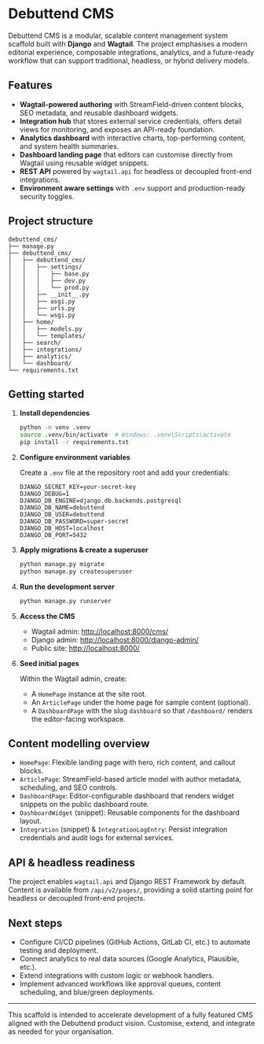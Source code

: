 # Debuttend CMS

Debuttend CMS is a modular, scalable content management system scaffold built with **Django** and **Wagtail**. The project emphasises a modern editorial experience, composable integrations, analytics, and a future-ready workflow that can support traditional, headless, or hybrid delivery models.

## Features

- **Wagtail-powered authoring** with StreamField-driven content blocks, SEO metadata, and reusable dashboard widgets.
- **Integration hub** that stores external service credentials, offers detail views for monitoring, and exposes an API-ready foundation.
- **Analytics dashboard** with interactive charts, top-performing content, and system health summaries.
- **Dashboard landing page** that editors can customise directly from Wagtail using reusable widget snippets.
- **REST API** powered by `wagtail.api` for headless or decoupled front-end integrations.
- **Environment aware settings** with `.env` support and production-ready security toggles.

## Project structure

```
debuttend_cms/
├── manage.py
├── debuttend_cms/
│   ├── debuttend_cms/
│   │   ├── settings/
│   │   │   ├── base.py
│   │   │   ├── dev.py
│   │   │   └── prod.py
│   │   ├── __init__.py
│   │   ├── asgi.py
│   │   ├── urls.py
│   │   └── wsgi.py
│   ├── home/
│   │   ├── models.py
│   │   └── templates/
│   ├── search/
│   ├── integrations/
│   ├── analytics/
│   └── dashboard/
└── requirements.txt
```

## Getting started

1. **Install dependencies**

   ```bash
   python -m venv .venv
   source .venv/bin/activate  # Windows: .venv\Scripts\activate
   pip install -r requirements.txt
   ```

2. **Configure environment variables**

   Create a `.env` file at the repository root and add your credentials:

   ```dotenv
   DJANGO_SECRET_KEY=your-secret-key
   DJANGO_DEBUG=1
   DJANGO_DB_ENGINE=django.db.backends.postgresql
   DJANGO_DB_NAME=debuttend
   DJANGO_DB_USER=debuttend
   DJANGO_DB_PASSWORD=super-secret
   DJANGO_DB_HOST=localhost
   DJANGO_DB_PORT=5432
   ```

3. **Apply migrations & create a superuser**

   ```bash
   python manage.py migrate
   python manage.py createsuperuser
   ```

4. **Run the development server**

   ```bash
   python manage.py runserver
   ```

5. **Access the CMS**

   - Wagtail admin: [http://localhost:8000/cms/](http://localhost:8000/cms/)
   - Django admin: [http://localhost:8000/django-admin/](http://localhost:8000/django-admin/)
   - Public site: [http://localhost:8000/](http://localhost:8000/)

6. **Seed initial pages**

   Within the Wagtail admin, create:

   - A `HomePage` instance at the site root.
   - An `ArticlePage` under the home page for sample content (optional).
   - A `DashboardPage` with the slug `dashboard` so that `/dashboard/` renders the editor-facing workspace.

## Content modelling overview

- `HomePage`: Flexible landing page with hero, rich content, and callout blocks.
- `ArticlePage`: StreamField-based article model with author metadata, scheduling, and SEO controls.
- `DashboardPage`: Editor-configurable dashboard that renders widget snippets on the public dashboard route.
- `DashboardWidget` (snippet): Reusable components for the dashboard layout.
- `Integration` (snippet) & `IntegrationLogEntry`: Persist integration credentials and audit logs for external services.

## API & headless readiness

The project enables `wagtail.api` and Django REST Framework by default. Content is available from `/api/v2/pages/`, providing a solid starting point for headless or decoupled front-end projects.

## Next steps

- Configure CI/CD pipelines (GitHub Actions, GitLab CI, etc.) to automate testing and deployment.
- Connect analytics to real data sources (Google Analytics, Plausible, etc.).
- Extend integrations with custom logic or webhook handlers.
- Implement advanced workflows like approval queues, content scheduling, and blue/green deployments.

---

This scaffold is intended to accelerate development of a fully featured CMS aligned with the Debuttend product vision. Customise, extend, and integrate as needed for your organisation.
